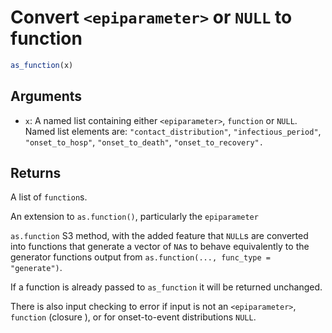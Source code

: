 # Convert `<epiparameter>` or `NULL` to function

```r
as_function(x)
```

## Arguments

- `x`: A named list containing either `<epiparameter>`, `function` or `NULL`. Named list elements are: `"contact_distribution"`, `"infectious_period"`, `"onset_to_hosp"`, `"onset_to_death"`, `"onset_to_recovery".`

## Returns

A list of `function`s.

An extension to `as.function()`, particularly the `epiparameter`

`as.function` S3 method, with the added feature that `NULL`s are converted into functions that generate a vector of `NA`s to behave equivalently to the generator functions output from `as.function(..., func_type = "generate")`.

If a function is already passed to `as_function` it will be returned unchanged.

There is also input checking to error if input is not an `<epiparameter>`, `function` (closure ), or for onset-to-event distributions `NULL`.
